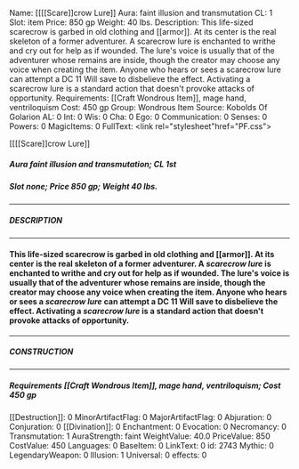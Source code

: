 Name: [[[[Scare]]crow Lure]]
Aura: faint illusion and transmutation
CL: 1
Slot: item
Price: 850 gp
Weight: 40 lbs.
Description: This life-sized scarecrow is garbed in old clothing and [[armor]]. At its center is the real skeleton of a former adventurer. A scarecrow lure is enchanted to writhe and cry out for help as if wounded. The lure's voice is usually that of the adventurer whose remains are inside, though the creator may choose any voice when creating the item. Anyone who hears or sees a scarecrow lure can attempt a DC 11 Will save to disbelieve the effect. Activating a scarecrow lure is a standard action that doesn't provoke attacks of opportunity.
Requirements: [[Craft Wondrous Item]], mage hand, ventriloquism
Cost: 450 gp
Group: Wondrous Item
Source: Kobolds Of Golarion
AL: 0
Int: 0
Wis: 0
Cha: 0
Ego: 0
Communication: 0
Senses: 0
Powers: 0
MagicItems: 0
FullText: <link rel="stylesheet"href="PF.css"><div class="heading"><p class="alignleft">[[[[Scare]]crow Lure]]</p><div style="clear: both;"></div></div><div><h5><b>Aura </b>faint illusion and transmutation; <b>CL </b>1st</h5><h5><b>Slot </b>none; <b>Price </b>850 gp; <b>Weight </b>40 lbs.</h5></div><hr/><div><h5><b>DESCRIPTION</b></h5></div><hr/><div><h4><p>This life-sized scarecrow is garbed in old clothing and [[armor]]. At its center is the real skeleton of a former adventurer. A <i>scarecrow lure</i> is enchanted to writhe and cry out for help as if wounded. The lure's voice is usually that of the adventurer whose remains are inside, though the creator may choose any voice when creating the item. Anyone who hears or sees a <i>scarecrow lure</i> can attempt a DC 11 Will save to disbelieve the effect. Activating a <i>scarecrow lure</i> is a standard action that doesn't provoke attacks of opportunity.</p></h4></div><hr/><div><h5><b>CONSTRUCTION</b></h5></div><hr/><div><h5><b>Requirements </b>[[Craft Wondrous Item]], <i>mage hand</i>, <i>ventriloquism</i>; <b>Cost </b>450 gp</h5></div>
[[Destruction]]: 0
MinorArtifactFlag: 0
MajorArtifactFlag: 0
Abjuration: 0
Conjuration: 0
[[Divination]]: 0
Enchantment: 0
Evocation: 0
Necromancy: 0
Transmutation: 1
AuraStrength: faint
WeightValue: 40.0
PriceValue: 850
CostValue: 450
Languages: 0
BaseItem: 0
LinkText: 0
id: 2743
Mythic: 0
LegendaryWeapon: 0
Illusion: 1
Universal: 0
effects: 0
